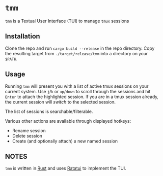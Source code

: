 # `tmm`

`tmm` is a Textual User Interface (TUI) to manage `tmux` sessions

## Installation

Clone the repo and run `cargo build --release` in the repo directory. Copy the resulting target from `./target/release/tmm` into a directory on your `$PATH`.

## Usage

Running `tmm` will present you with a list of active tmux sessions on your current system. Use `j`/`k` or `up`/`down` to scroll through the sessions and hit `Enter` to attach the highlighted session. If you are in a tmux session already, the current session will *switch* to the selected session.

The list of sessions is searchable/filterable.

Various other actions are available through displayed hotkeys:

- Rename session
- Delete session
- Create (and optionally attach) a new named session

## NOTES

`tmm` is written in [Rust](https://www.rust-lang.org/) and uses [Ratatui](https://ratatui.rs/) to implement the TUI.
